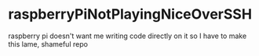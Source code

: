 # raspberryPiNotPlayingNiceOverSSH
raspberry pi doesn't want me writing code directly on it so I have to make this lame, shameful repo
